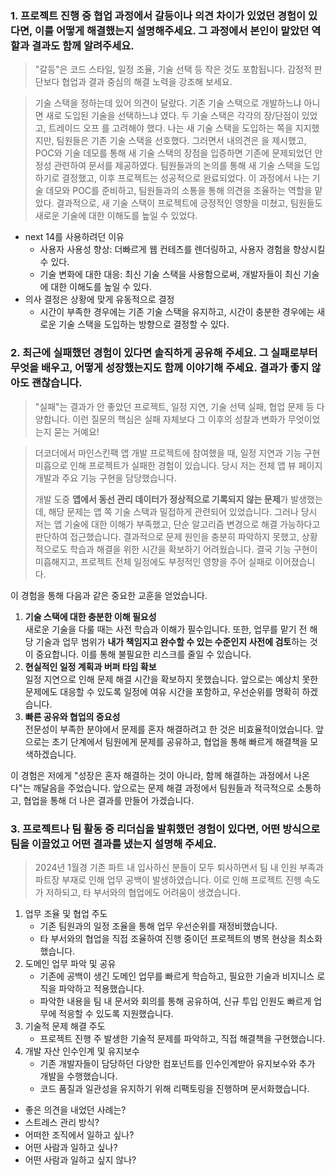 ### 1.  프로젝트 진행 중 협업 과정에서 갈등이나 의견 차이가 있었던 경험이 있다면, 이를 어떻게 해결했는지 설명해주세요. 그 과정에서 본인이 맡았던 역할과 결과도 함께 알려주세요.

> "갈등"은 코드 스타일, 일정 조율, 기술 선택 등 작은 것도 포함됩니다. 감정적 판단보다 협업과 결과 중심의 해결 노력을 강조해 보세요.

> 기술 스택을 정하는데 있어 의견이 달랐다. 기존 기술 스택으로 개발하느냐 아니면 새로 도입된 기술을 선택하느냐 였다. 두 기술 스택은 각각의 장/단점이 있었고, 트레이드 오프 를 고려해야 했다. 나는 새 기술 스택을 도입하는 쪽을 지지했지만, 팀원들은 기존 기술 스택을 선호했다. 그러면서 내의견은 을 제시했고, POC와 기술 데모를 통해 새 기술 스택의 장점을 입증하면 기존에 문제되었던 안정성 관련하여 문서를 제공하였다. 팀원들과의 논의를 통해 새 기술 스택을 도입하기로 결정했고, 이후 프로젝트는 성공적으로 완료되었다. 이 과정에서 나는 기술 데모와 POC를 준비하고, 팀원들과의 소통을 통해 의견을 조율하는 역할을 맡았다. 결과적으로, 새 기술 스택이 프로젝트에 긍정적인 영향을 미쳤고, 팀원들도 새로운 기술에 대한 이해도를 높일 수 있었다.

- next 14를 사용하려던 이유
	- 사용자 사용성 향상: 더빠르게 웹 컨테츠를 렌더링하고, 사용자 경험을 향상시킬 수 있다.
	- 기술 변화에 대한 대응: 최신 기술 스택을 사용함으로써, 개발자들이 최신 기술에 대한 이해도를 높일 수 있다.
- 의사 결정은 상황에 맞게 유동적으로 결정 
	- 시간이 부족한 경우에는 기존 기술 스택을 유지하고, 시간이 충분한 경우에는 새로운 기술 스택을 도입하는 방향으로 결정할 수 있다.

### 2. 최근에 실패했던 경험이 있다면 솔직하게 공유해 주세요. 그 실패로부터 무엇을 배우고, 어떻게 성장했는지도 함께 이야기해 주세요. 결과가 좋지 않아도 괜찮습니다.

> "실패"는 결과가 안 좋았던 프로젝트, 일정 지연, 기술 선택 실패, 협업 문제 등 다양합니다. 이런 질문의 핵심은 실패 자체보다 그 이후의 성찰과 변화가 무엇이었는지 묻는 거예요!

> 더코더에서 마인스킨팩 앱 개발 프로젝트에 참여했을 때, 일정 지연과 기능 구현 미흡으로 인해 프로젝트가 실패한 경험이 있습니다. 당시 저는 전체 앱 뷰 페이지 개발과 주요 기능 구현을 담당했습니다.
> 
> 개발 도중 **앱에서 동선 관리 데이터가 정상적으로 기록되지 않는 문제**가 발생했는데, 해당 문제는 앱 쪽 기술 스택과 밀접하게 관련되어 있었습니다. 그러나 당시 저는 앱 기술에 대한 이해가 부족했고, 단순 알고리즘 변경으로 해결 가능하다고 판단하여 접근했습니다. 결과적으로 문제 원인을 충분히 파악하지 못했고, 상황적으로도 학습과 해결을 위한 시간을 확보하기 어려웠습니다. 결국 기능 구현이 미흡해지고, 프로젝트 전체 일정에도 부정적인 영향을 주어 실패로 이어졌습니다.

이 경험을 통해 다음과 같은 중요한 교훈을 얻었습니다.
1. **기술 스택에 대한 충분한 이해 필요성**  
    새로운 기술을 다룰 때는 사전 학습과 이해가 필수입니다. 또한, 업무를 맡기 전 해당 기술과 업무 범위가 **내가 책임지고 완수할 수 있는 수준인지 사전에 검토**하는 것이 중요합니다. 이를 통해 불필요한 리스크를 줄일 수 있습니다.
2. **현실적인 일정 계획과 버퍼 타임 확보**  
    일정 지연으로 인해 문제 해결 시간을 확보하지 못했습니다. 앞으로는 예상치 못한 문제에도 대응할 수 있도록 일정에 여유 시간을 포함하고, 우선순위를 명확히 하겠습니다.
3. **빠른 공유와 협업의 중요성**  
    전문성이 부족한 분야에서 문제를 혼자 해결하려고 한 것은 비효율적이었습니다. 앞으로는 초기 단계에서 팀원에게 문제를 공유하고, 협업을 통해 빠르게 해결책을 모색하겠습니다.

이 경험은 저에게 "성장은 혼자 해결하는 것이 아니라, 함께 해결하는 과정에서 나온다"는 깨달음을 주었습니다. 앞으로는 문제 해결 과정에서 팀원들과 적극적으로 소통하고, 협업을 통해 더 나은 결과를 만들어 가겠습니다.


### 3. 프로젝트나 팀 활동 중 리더십을 발휘했던 경험이 있다면, 어떤 방식으로 팀을 이끌었고 어떤 결과를 냈는지 설명해 주세요.

> 2024년 1월경 기존 파트 내 입사하신 분들이 모두 퇴사하면서 팀 내 인원 부족과 파트장 부재로 인해 업무 공백이 발생하였습니다. 이로 인해 프로젝트 진행 속도가 저하되고, 타 부서와의 협업에도 어려움이 생겼습니다.

1. 업무 조율 및 협업 주도
	- 기존 팀원과의 일정 조율을 통해 업무 우선순위를 재정비했습니다.
	- 타 부서와의 협업을 직접 조율하여 진행 중이던 프로젝트의 병목 현상을 최소화했습니다.
2. 도메인 업무 파악 및 공유
	- 기존에 공백이 생긴 도메인 업무를 빠르게 학습하고, 필요한 기술과 비지니스 로직을 파악하고 적용했습니다.
	- 파악한 내용을 팀 내 문서와 회의를 통해 공유하여, 신규 투입 인원도 빠르게 업무에 적응할 수 있도록 지원했습니다.
3. 기술적 문제 해결 주도
	- 프로젝트 진행 주 발생한 기술적 문제를 파악하고, 직접 해결책을 구현했습니다.
4. 개발 자산 인수인계 및 유지보수
	- 기존 개발자들이 담당하던 다양한 컴포넌트를 인수인계받아 유지보수와 추가 개발을 수행했습니다.
	- 코드 품질과 일관성을 유지하기 위해 리팩토링을 진행하며 문서화했습니다.


- 좋은 의견을 내었던 사례는?
- 스트레스 관리 방식?
- 어떠한 조직에서 일하고 싶나?
- 어떤 사람과 일하고 싶나?
- 어떤 사람과 일하고 싶지 않나?

 
